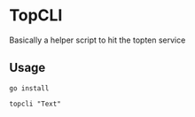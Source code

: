 # TopCLI

Basically a helper script to hit the topten service

## Usage

```
go install
```

```
topcli "Text"
```
